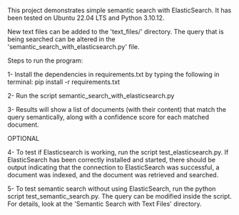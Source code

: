 This project demonstrates simple semantic search with ElasticSearch. It has been tested on Ubuntu 22.04 LTS and Python 3.10.12.

New text files can be added to the 'text_files/' directory. 
The query that is being searched can be altered in the 'semantic_search_with_elasticsearch.py' file.

Steps to run the program:

1- Install the dependencies in requirements.txt by typing the following in terminal: pip install -r requirements.txt

2- Run the script semantic_search_with_elasticsearch.py

3- Results will show a list of documents (with their content) that match the query semantically,
along with a confidence score for each matched document.

OPTIONAL

4- To test if Elasticsearch is working, run the script test_elasticsearch.py. 
If ElasticSearch has been correctly installed and started, there should be output indicating that 
the connection to ElasticSearch was successful, a document was indexed, and the document was retrieved 
and searched.

5- To test semantic search without using ElasticSearch, run the python script test_semantic_search.py.
The query can be modified inside the script. For details, look at the 'Semantic Search with Text Files' 
directory.
